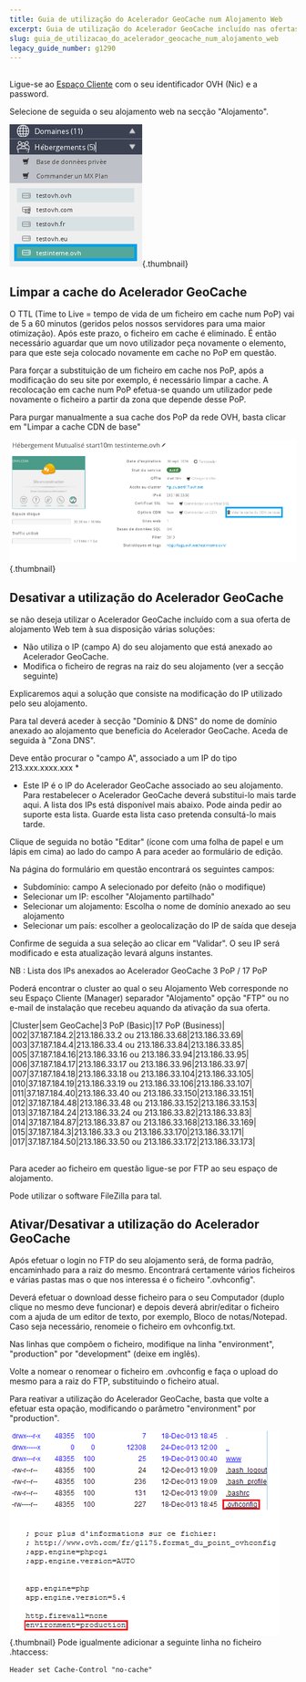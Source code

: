 ```yaml
---
title: Guia de utilização do Acelerador GeoCache num Alojamento Web
excerpt: Guia de utilização do Acelerador GeoCache incluído nas ofertas de Alojamento Web
slug: guia_de_utilizacao_do_acelerador_geocache_num_alojamento_web
legacy_guide_number: g1290
---
```



## 
Ligue-se ao [Espaço Cliente](https://www.ovh.com/manager/web) com o seu identificador OVH (Nic) e a password.

Selecione de seguida o seu alojamento web na secção "Alojamento".

![](images/img_2904.jpg){.thumbnail}


## Limpar a cache do Acelerador GeoCache
O TTL (Time to Live = tempo de vida de um ficheiro em cache num PoP) vai de 5 a 60 minutos (geridos pelos nossos servidores para uma maior otimização). Após este prazo, o ficheiro em cache é eliminado. É então necessário aguardar que um novo utilizador peça novamente o elemento, para que este seja colocado novamente em cache no PoP em questão.

Para forçar a substituição de um ficheiro em cache nos PoP, após a modificação do seu site por exemplo, é necessário limpar a cache. A recolocação em cache num PoP efetua-se quando um utilizador pede novamente o ficheiro a partir da zona que depende desse PoP.

Para purgar manualmente a sua cache dos PoP da rede OVH, basta clicar em "Limpar a cache CDN de base"

![](images/img_2957.jpg){.thumbnail}


## Desativar a utilização do Acelerador GeoCache
se não deseja utilizar o Acelerador GeoCache incluído com a sua oferta de alojamento Web tem à sua disposição várias soluções:


- Não utiliza o IP (campo A) do seu alojamento que está anexado ao Acelerador GeoCache.
- Modifica o ficheiro de regras na raiz do seu alojamento (ver a secção seguinte)


Explicaremos aqui a solução que consiste na modificação do IP utilizado pelo seu alojamento.

Para tal deverá aceder à secção "Domínio & DNS" do nome de domínio anexado ao alojamento que beneficia do Acelerador GeoCache. Aceda de seguida à "Zona DNS".

Deve então procurar o "campo A", associado a um IP do tipo 213.xxx.xxxx.xxx *

* Este IP é o IP do Acelerador GeoCache associado ao seu alojamento. Para restabelecer o Acelerador GeoCache deverá substitui-lo mais tarde aqui. A lista dos IPs está disponível mais abaixo. Pode ainda pedir ao suporte esta lista. Guarde esta lista caso pretenda consultá-lo mais tarde.

Clique de seguida no botão "Editar" (ícone com uma folha de papel e um lápis em cima) ao lado do campo A para aceder ao formulário de edição.

Na página do formulário em questão encontrará os seguintes campos:


- Subdomínio: campo A selecionado por defeito (não o modifique)
- Selecionar um IP: escolher "Alojamento partilhado"
- Selecionar um alojamento: Escolha o nome de domínio anexado ao seu alojamento
- Selecionar um país: escolher a geolocalização do IP de saída que deseja


Confirme de seguida a sua seleção ao clicar em "Validar". O seu IP será modificado e esta atualização levará alguns instantes.

NB : Lista dos IPs anexados ao Acelerador GeoCache 3 PoP / 17 PoP

Poderá encontrar o cluster ao qual o seu Alojamento Web corresponde no seu Espaço Cliente (Manager) separador "Alojamento" opção "FTP" ou no e-mail de instalação que recebeu aquando da ativação da sua oferta.

|Cluster|sem GeoCache|3 PoP (Basic)|17 PoP (Business)|
|002|37.187.184.2|213.186.33.2 ou 213.186.33.68|213.186.33.69|
|003|37.187.184.4|213.186.33.4 ou 213.186.33.84|213.186.33.85|
|005|37.187.184.16|213.186.33.16 ou 213.186.33.94|213.186.33.95|
|006|37.187.184.17|213.186.33.17 ou 213.186.33.96|213.186.33.97|
|007|37.187.184.18|213.186.33.18 ou 213.186.33.104|213.186.33.105|
|010|37.187.184.19|213.186.33.19 ou 213.186.33.106|213.186.33.107|
|011|37.187.184.40|213.186.33.40 ou 213.186.33.150|213.186.33.151|
|012|37.187.184.48|213.186.33.48 ou 213.186.33.152|213.186.33.153|
|013|37.187.184.24|213.186.33.24 ou 213.186.33.82|213.186.33.83|
|014|37.187.184.87|213.186.33.87 ou 213.186.33.168|213.186.33.169|
|015|37.187.184.3|213.186.33.3 ou 213.186.33.170|213.186.33.171|
|017|37.187.184.50|213.186.33.50 ou 213.186.33.172|213.186.33.173|




## 
Para aceder ao ficheiro em questão ligue-se por FTP ao seu espaço de alojamento.

Pode utilizar o software FileZilla para tal.


## Ativar/Desativar a utilização do Acelerador GeoCache
Após efetuar o login no FTP do seu alojamento será, de forma padrão, encaminhado para a raiz do mesmo. Encontrará certamente vários ficheiros e várias pastas mas o que nos interessa é o ficheiro ".ovhconfig".

Deverá efetuar o download desse ficheiro para o seu Computador (duplo clique no mesmo deve funcionar) e depois deverá abrir/editar o ficheiro com a ajuda de um editor de texto, por exemplo, Bloco de notas/Notepad. Caso seja necessário, renomeie o ficheiro em ovhconfig.txt.

Nas linhas que compõem o ficheiro, modifique na linha "environment", "production" por "development" (deixe em inglês).

Volte a nomear o renomear o ficheiro em .ovhconfig e faça o upload do mesmo para a raiz do FTP, substituindo o ficheiro atual.

Para reativar a utilização do Acelerador GeoCache, basta que volte a efetuar esta opação, modificando o parâmetro "environment" por "production".

![](images/img_1207.jpg){.thumbnail}
Pode igualmente adicionar a seguinte linha no ficheiro .htaccess:

```
Header set Cache-Control "no-cache"
```



